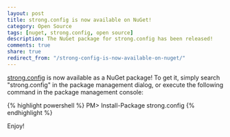 ```yaml
---
layout: post
title: strong.config is now available on NuGet!
category: Open Source
tags: [nuget, strong.config, open source]
description: The NuGet package for strong.config has been released! 
comments: true
share: true
redirect_from: "/strong-config-is-now-available-on-nuget/"
---
```

[strong.config](https://github.com/LeviBotelho/strong-config) is now available as a NuGet package! To get it, simply search "strong.config" in the package management dialog, or execute the following command in the package management console:

{% highlight powershell %}
PM> Install-Package strong.config
{% endhighlight %}

Enjoy!

